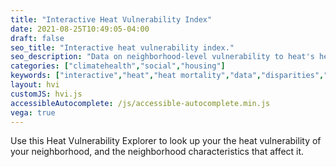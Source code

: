 ```yaml
---
title: "Interactive Heat Vulnerability Index"
date: 2021-08-25T10:49:05-04:00
draft: false
seo_title: "Interactive heat vulnerability index."
seo_description: "Data on neighborhood-level vulnerability to heat's health effects in NYC."
categories: ["climatehealth","social","housing"]
keywords: ["interactive","heat","heat mortality","data","disparities","disparity","inequity","inequality","health disparities","vulnerability","heat-related illness","weather"]
layout: hvi
customJS: hvi.js
accessibleAutocomplete: /js/accessible-autocomplete.min.js
vega: true
---
```


Use this Heat Vulnerability Explorer to look up your the heat vulnerability of your neighborhood, and the neighborhood characteristics that affect it.